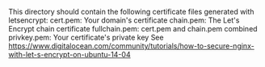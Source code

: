 This directory should contain the following certificate files generated with letsencrypt:
cert.pem: Your domain's certificate
chain.pem: The Let's Encrypt chain certificate
fullchain.pem: cert.pem and chain.pem combined
privkey.pem: Your certificate's private key
See https://www.digitalocean.com/community/tutorials/how-to-secure-nginx-with-let-s-encrypt-on-ubuntu-14-04

